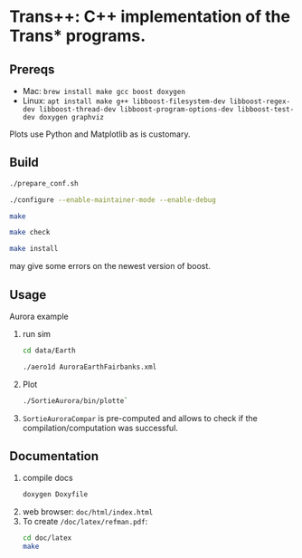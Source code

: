 # Trans++: C++ implementation of the Trans* programs.


## Prereqs

* Mac: `brew install make gcc boost doxygen`
* Linux: `apt install make g++ libboost-filesystem-dev libboost-regex-dev libboost-thread-dev libboost-program-options-dev libboost-test-dev doxygen graphviz`

Plots use Python and Matplotlib as is customary.

## Build
```sh
./prepare_conf.sh

./configure --enable-maintainer-mode --enable-debug

make

make check

make install
``` 

may give some errors on the newest version of boost.


## Usage

Aurora example

1. run sim
   ```sh
   cd data/Earth 

   ./aero1d AuroraEarthFairbanks.xml
   ```
2. Plot
   ```sh
   ./SortieAurora/bin/plotte`
   ```
3. `SortieAuroraCompar` is pre-computed and allows to check if the compilation/computation was successful.


## Documentation

1. compile docs
   ```sh
   doxygen Doxyfile
   ```
2. web browser: `doc/html/index.html`
3. To create `/doc/latex/refman.pdf`:
   ```sh
   cd doc/latex
   make
   ```







